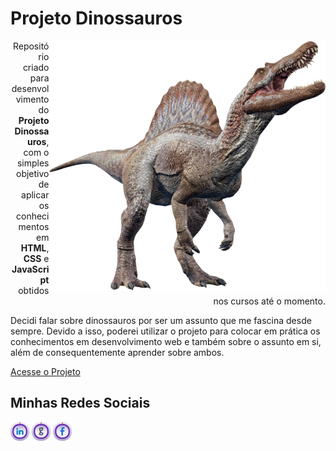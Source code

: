<h1>Projeto Dinossauros</h1>

<img src="https://github.com/glaubercsouza/projeto-dinossauros/blob/main/img/gh.png" height=400px align="right">

<p style="text-align: right;": >Repositório criado para desenvolvimento do <strong>Projeto Dinossauros</strong>, com o simples objetivo de aplicar os conhecimentos em <strong>HTML</strong>, <strong>CSS</strong> e <strong>JavaScript</strong> obtidos nos cursos até o momento.</p>

<p>Decidi falar sobre dinossauros por ser um assunto que me fascina desde sempre. Devido a isso, poderei utilizar o projeto para colocar em prática os conhecimentos em desenvolvimento web e também sobre o assunto em si, além de consequentemente aprender sobre ambos. </p>

<a href="https://glaubercsouza.github.io/projeto-dinossauros/" target="_blank" rel="external">Acesse o Projeto</a>


<h2>Minhas Redes Sociais</h2>
<p><a href="https://www.linkedin.com/in/glauber-souza-30253795/" target="_blank" rel="external"><img src="https://github.com/glaubercsouza/projeto-dinossauros/blob/main/img/icon-linkedin.png" alt="linkedin" width=30 height=30/></a>
<a href="https://www.instagram.com/glauber.csouza/" target="_blank" rel="external"><img src="https://github.com/glaubercsouza/projeto-dinossauros/blob/main/img/icon-github.png" alt="instagram" width=30 height=30/></a>
<a href="https://www.facebook.com/glaubercsouza/" target="_blank" rel="external"><img src="https://github.com/glaubercsouza/projeto-dinossauros/blob/main/img/icon-facebook.png" alt="facebook" width=30 height=30/></a></p>
